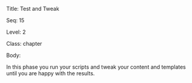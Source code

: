 Title:  Test and Tweak

Seq:    15

Level:  2

Class:  chapter

Body:

In this phase you run your scripts and tweak your content and templates until you are happy with the results. 

